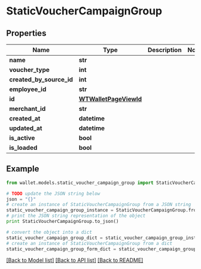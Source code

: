 # StaticVoucherCampaignGroup


## Properties

Name | Type | Description | Notes
------------ | ------------- | ------------- | -------------
**name** | **str** |  | 
**voucher_type** | **int** |  | 
**created_by_source_id** | **int** |  | 
**employee_id** | **str** |  | 
**id** | [**WTWalletPageViewId**](WTWalletPageViewId.md) |  | 
**merchant_id** | **str** |  | 
**created_at** | **datetime** |  | 
**updated_at** | **datetime** |  | 
**is_active** | **bool** |  | 
**is_loaded** | **bool** |  | 

## Example

```python
from wallet.models.static_voucher_campaign_group import StaticVoucherCampaignGroup

# TODO update the JSON string below
json = "{}"
# create an instance of StaticVoucherCampaignGroup from a JSON string
static_voucher_campaign_group_instance = StaticVoucherCampaignGroup.from_json(json)
# print the JSON string representation of the object
print StaticVoucherCampaignGroup.to_json()

# convert the object into a dict
static_voucher_campaign_group_dict = static_voucher_campaign_group_instance.to_dict()
# create an instance of StaticVoucherCampaignGroup from a dict
static_voucher_campaign_group_form_dict = static_voucher_campaign_group.from_dict(static_voucher_campaign_group_dict)
```
[[Back to Model list]](../README.md#documentation-for-models) [[Back to API list]](../README.md#documentation-for-api-endpoints) [[Back to README]](../README.md)



